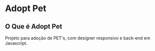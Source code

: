 # Adopt Pet

## O Que é Adopt Pet
Projeto para adoção de PET's, com designer responsivo e back-end em Javascript.
